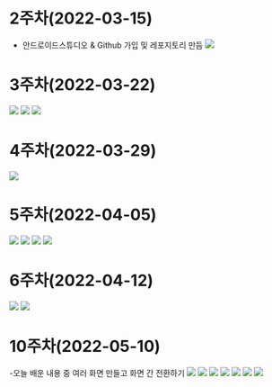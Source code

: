 # 2주차(2022-03-15)
- 안드로이드스튜디오 & Github 가입 및 레포지토리 만듬
<img width="" height="" src="./pic/2st.png"></img>

# 3주차(2022-03-22)
<img width="" height="" src="./pic/3st_app.png"></img>
<img width="" height="" src="./pic/네이버접속하기.png"></img>
<img width="" height="" src="./pic/전화걸기.png"></img>

# 4주차(2022-03-29)
<img width="" height="" src="./pic/메세지.png"></img>

# 5주차(2022-04-05)
<img width="" height="" src="./pic/소스파일1).png"></img>
<img width="" height="" src="./pic/소스파일 2).png"></img>
<img width="" height="" src="./pic/결과 파일 1).png"></img>
<img width="" height="" src="./pic/결과 파일 2).png"></img>

# 6주차(2022-04-12)
<img width="" height="" src="./pic/넓이 값.png"></img>
<img width="" height="" src="./pic/높이 값.png"></img>

# 10주차(2022-05-10)
-오늘 배운 내용 중 여러 화면 만들고 화면 간 전환하기
<img width="" height="" src="./pic/메뉴화면띄우기.PNG"></img>
<img width="" height="" src="./pic/메뉴엑티비티.PNG"></img>
<img width="" height="" src="./pic/메서드호출됨.PNG"></img>
<img width="" height="" src="./pic/응답으로전달됨.PNG"></img>
<img width="" height="" src="./pic/Menu.PNG"></img>
<img width="" height="" src="./pic/Main(1).PNG"></img>
<img width="" height="" src="./pic/Main(2).PNG"></img>


